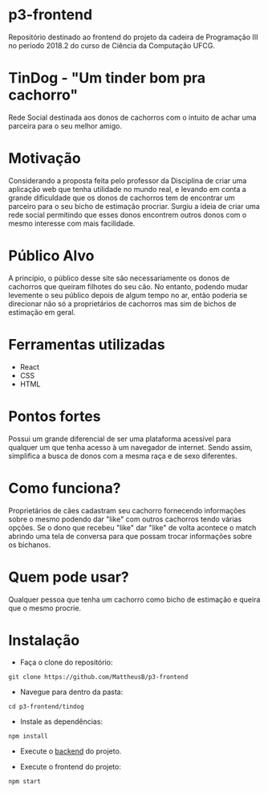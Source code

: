 # p3-frontend
Repositório destinado ao frontend do projeto da cadeira de Programação III no período 2018.2 do curso de Ciência da Computação UFCG.

# TinDog - "Um tinder bom pra cachorro"
Rede Social destinada aos donos de cachorros com o intuito de achar uma parceira para o seu melhor amigo.

# Motivação
Considerando a proposta feita pelo professor da Disciplina de criar uma aplicação web que tenha utilidade no mundo real, e levando em conta a grande dificuldade que os donos de cachorros tem de encontrar um parceiro para o seu bicho de estimação procriar. Surgiu a ideia de criar uma rede social permitindo que esses donos encontrem outros donos com o mesmo interesse com mais facilidade.

# Público Alvo
A princípio, o público desse site são necessariamente os donos de cachorros que queiram filhotes do seu cão. No entanto, podendo mudar levemente o seu público depois de algum tempo no ar, então poderia se direcionar não só a proprietários de cachorros mas sim de bichos de estimação em geral.

# Ferramentas utilizadas
- React
- CSS
- HTML

# Pontos fortes
Possui um grande diferencial de ser uma plataforma acessível para qualquer um que tenha acesso à um navegador de internet. Sendo assim, simplifica a busca de donos com a mesma raça e de sexo diferentes.

# Como funciona?
Proprietários de cães cadastram seu cachorro fornecendo informações sobre o mesmo podendo dar "like" com outros cachorros tendo várias opções. Se o dono que recebeu "like" dar "like" de volta acontece o match abrindo uma tela de conversa para que possam trocar informações sobre os bichanos.

# Quem pode usar?
Qualquer pessoa que tenha um cachorro como bicho de estimação e queira que o mesmo procrie.

# Instalação
- Faça o clone do repositório:
```shell
git clone https://github.com/MattheusB/p3-frontend
```

- Navegue para dentro da pasta:
```shell
cd p3-frontend/tindog
```

- Instale as dependências:
```shell
npm install
```

- Execute o [backend](https://github.com/MattheusB/p3-backend) do projeto.

- Execute o frontend do projeto:
```shell
npm start
```
